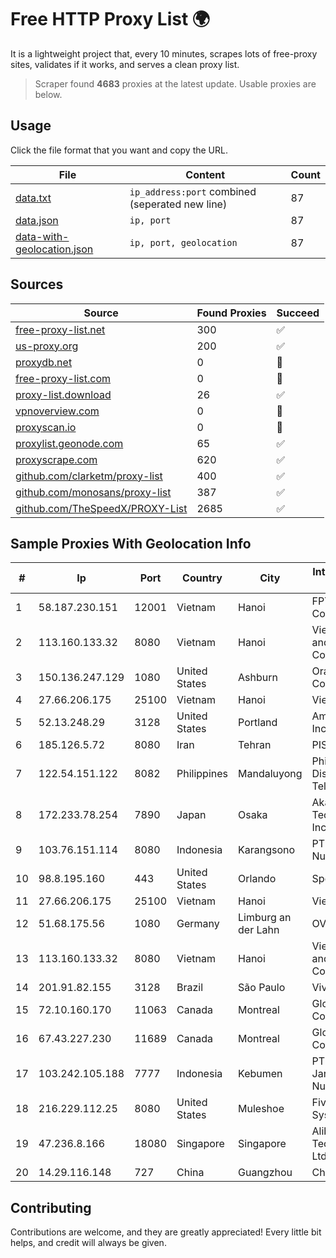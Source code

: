 
# Free HTTP Proxy List 🌍

It is a lightweight project that, every 10 minutes, scrapes lots of free-proxy sites, validates if it works, and serves a clean proxy list.


> Scraper found **4683** proxies at the latest update. Usable proxies are below.

## Usage

Click the file format that you want and copy the URL.


|File|Content|Count|
|----|-------|-----|
|[data.txt](https://raw.githubusercontent.com/themiralay/Proxy-List-World/master/data.txt)|`ip_address:port` combined (seperated new line)|87|
|[data.json](https://raw.githubusercontent.com/themiralay/Proxy-List-World/master/data.json)|`ip, port`|87|
|[data-with-geolocation.json](https://raw.githubusercontent.com/themiralay/Proxy-List-World/master/data-with-geolocation.json)|`ip, port, geolocation`|87|

## Sources

|Source|Found Proxies|Succeed|
|------|-------------|-------|
|[free-proxy-list.net](https://free-proxy-list.net)|300|✅|
|[us-proxy.org](https://www.us-proxy.org)|200|✅|
|[proxydb.net](http://proxydb.net)|0|🚫|
|[free-proxy-list.com](https://free-proxy-list.com/?page=&port=&type%5B%5D=http&type%5B%5D=https&up_time=0&search=Search)|0|🚫|
|[proxy-list.download](https://www.proxy-list.download/HTTP)|26|✅|
|[vpnoverview.com](https://vpnoverview.com/privacy/anonymous-browsing/free-proxy-servers)|0|🚫|
|[proxyscan.io](https://www.proxyscan.io)|0|🚫|
|[proxylist.geonode.com](https://proxylist.geonode.com/api/proxy-list?limit=300&page=1&sort_by=lastChecked&sort_type=desc&protocols=http,https)|65|✅|
|[proxyscrape.com](https://api.proxyscrape.com/v2/?request=displayproxies&protocol=http&timeout=10000&country=all&ssl=all&anonymity=all)|620|✅|
|[github.com/clarketm/proxy-list](https://raw.githubusercontent.com/clarketm/proxy-list/master/proxy-list-raw.txt)|400|✅|
|[github.com/monosans/proxy-list](https://raw.githubusercontent.com/monosans/proxy-list/main/proxies/http.txt)|387|✅|
|[github.com/TheSpeedX/PROXY-List](https://raw.githubusercontent.com/TheSpeedX/PROXY-List/master/http.txt)|2685|✅|


## Sample Proxies With Geolocation Info

|#|Ip|Port|Country|City|Internet Service Provider|
|-|--|----|-------|----|-------------------------|
|1|58.187.230.151|12001|Vietnam|Hanoi|FPT Telecom Company|
|2|113.160.133.32|8080|Vietnam|Hanoi|VietNam Post and Telecom Corporation|
|3|150.136.247.129|1080|United States|Ashburn|Oracle Corporation|
|4|27.66.206.175|25100|Vietnam|Hanoi|Viettel Group|
|5|52.13.248.29|3128|United States|Portland|Amazon.com, Inc.|
|6|185.126.5.72|8080|Iran|Tehran|PISHGAMAN|
|7|122.54.151.122|8082|Philippines|Mandaluyong|Philippine Long Distance Telephone Co.|
|8|172.233.78.254|7890|Japan|Osaka|Akamai Technologies, Inc.|
|9|103.76.151.114|8080|Indonesia|Karangsono|PT. Java Digital Nusantara|
|10|98.8.195.160|443|United States|Orlando|Spectrum|
|11|27.66.206.175|25100|Vietnam|Hanoi|Viettel Group|
|12|51.68.175.56|1080|Germany|Limburg an der Lahn|OVH SAS|
|13|113.160.133.32|8080|Vietnam|Hanoi|VietNam Post and Telecom Corporation|
|14|201.91.82.155|3128|Brazil|São Paulo|Vivo|
|15|72.10.160.170|11063|Canada|Montreal|GloboTech Communications|
|16|67.43.227.230|11689|Canada|Montreal|GloboTech Communications|
|17|103.242.105.188|7777|Indonesia|Kebumen|PT Lintas Jaringan Nusantara|
|18|216.229.112.25|8080|United States|Muleshoe|Five Area Systems, LLC|
|19|47.236.8.166|18080|Singapore|Singapore|Alibaba (US) Technology Co., Ltd.|
|20|14.29.116.148|727|China|Guangzhou|Chinanet|



## Contributing

Contributions are welcome, and they are greatly appreciated! Every
little bit helps, and credit will always be given.

